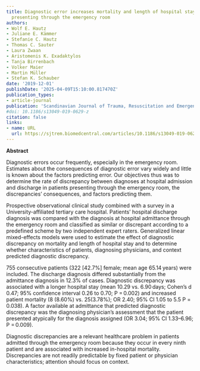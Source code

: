 ```yaml
---
title: Diagnostic error increases mortality and length of hospital stay in patients
  presenting through the emergency room
authors:
- Wolf E. Hautz
- Juliane E. Kämmer
- Stefanie C. Hautz
- Thomas C. Sauter
- Laura Zwaan
- Aristomenis K. Exadaktylos
- Tanja Birrenbach
- Volker Maier
- Martin Müller
- Stefan K. Schauber
date: '2019-12-01'
publishDate: '2025-04-09T15:10:00.817470Z'
publication_types:
- article-journal
publication: 'Scandinavian Journal of Trauma, Resuscitation and Emergency Medicine'
#doi: 10.1186/s13049-019-0629-z
citation: false
links:
- name: URL
  url: https://sjtrem.biomedcentral.com/articles/10.1186/s13049-019-0629-z
---
```


**Abstract**

Diagnostic errors occur frequently, especially in the emergency room. Estimates about the consequences of diagnostic error vary widely and little is known about the factors predicting error. Our objectives thus was to determine the rate of discrepancy between diagnoses at hospital admission and discharge in patients presenting through the emergency room, the discrepancies’ consequences, and factors predicting them.

Prospective observational clinical study combined with a survey in a University-affiliated tertiary care hospital. Patients’ hospital discharge diagnosis was compared with the diagnosis at hospital admittance through the emergency room and classified as similar or discrepant according to a predefined scheme by two independent expert raters. Generalized linear mixed-effects models were used to estimate the effect of diagnostic discrepancy on mortality and length of hospital stay and to determine whether characteristics of patients, diagnosing physicians, and context predicted diagnostic discrepancy.

755 consecutive patients (322 [42.7%] female; mean age 65.14 years) were included.
The discharge diagnosis differed substantially from the admittance diagnosis in 12.3% of cases. Diagnostic discrepancy was associated with a longer hospital stay (mean 10.29 vs. 6.90 days; Cohen’s d 0.47; 95% confidence interval 0.26 to 0.70; P = 0.002) and increased patient mortality (8 (8.60%) vs. 25(3.78%); OR 2.40; 95% CI 1.05 to 5.5 P = 0.038). A factor available at admittance that predicted diagnostic discrepancy was the diagnosing physician’s assessment that the patient presented atypically for the diagnosis assigned (OR 3.04; 95% CI 1.33–6.96; P = 0.009).

Diagnostic discrepancies are a relevant healthcare problem in patients admitted through the emergency room because they occur in every ninth patient and are associated with increased in-hospital mortality. Discrepancies are not readily predictable by fixed patient or physician characteristics; attention should focus on context.

